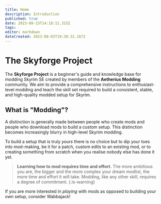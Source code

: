 ```yaml
---
title: Home
description: Introduction
published: true
date: 2023-08-15T14:18:11.315Z
tags: 
editor: markdown
dateCreated: 2023-08-03T19:30:32.167Z
---
```


# The Skyforge Project

The **Skyforge Project** is a beginner's guide and knowledge base for modding Skyrim SE created by members of the **Aetherius Modding** community. We aim to provide a comprehensive instructions to enthusiast-level modding and teach the skill set required to build a consistent, stable, and high-quality modded setup for Skyrim.

## What is "Modding"?

A distinction is generally made between people who create mods and people who download mods to build a custom setup. This distinction becomes increasingly blurry in high-level Skyrim modding.

To build a setup that is truly *yours* there is no choice but to dip your toes into mod-making, be it for a patch, custom edits to an existing mod, or to creating something from scratch when you realise nobody else has done it yet.

> **Learning how to mod requires time and effort.**
> The more ambitious you are, the bigger and the more complex your dream modlist, the more time and effort it will take. Modding, like any other skill, requires a degree of commitment.
{.is-warning}

If you are more interested in *playing* with mods as opposed to building your own setup, consider Wabbajack!